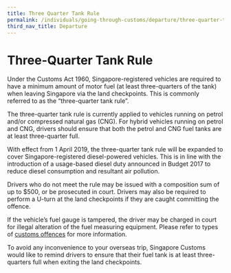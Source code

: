 ```yaml
---
title: Three Quarter Tank Rule
permalink: /individuals/going-through-customs/departure/three-quarter-tank-rule
third_nav_title: Departure
---
```

# Three-Quarter Tank Rule

Under the Customs Act 1960, Singapore-registered vehicles are required to have a minimum amount of motor fuel (at least three-quarters of the tank) when leaving Singapore via the land checkpoints. This is commonly referred to as the “three-quarter tank rule”.

The three-quarter tank rule is currently applied to vehicles running on petrol and/or compressed natural gas (CNG). For hybrid vehicles running on petrol and CNG, drivers should ensure that both the petrol and CNG fuel tanks are at least three-quarter full.

With effect from 1 April 2019, the three-quarter tank rule will be expanded to cover Singapore-registered diesel-powered vehicles. This is in line with the introduction of a usage-based diesel duty announced in Budget 2017 to reduce diesel consumption and resultant air pollution.

Drivers who do not meet the rule may be issued with a composition sum of up to $500, or be prosecuted in court. Drivers may also be required to perform a U-turn at the land checkpoints if they are caught committing the offence.

If the vehicle’s fuel gauge is tampered, the driver may be charged in court for illegal alteration of the fuel measuring equipment. Please refer to types of [customs offences](/individuals/going-through-customs/offences) for more information. 

To avoid any inconvenience to your overseas trip, Singapore Customs would like to remind drivers to ensure that their fuel tank is at least three-quarters full when exiting the land checkpoints.